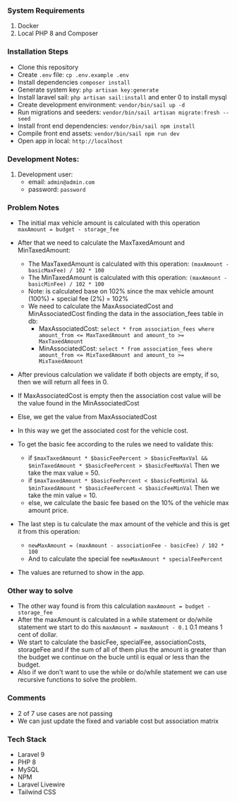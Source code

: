 ### System Requirements

1. Docker
2. Local PHP 8 and Composer

### Installation Steps

- Clone this repository
- Create `.env` file: `cp .env.example .env`
- Install dependencies `composer install`
- Generate system key: `php artisan key:generate`
- Install laravel sail: `php artisan sail:install` and enter 0 to install mysql
- Create development environment: `vendor/bin/sail up -d`
- Run migrations and seeders: `vendor/bin/sail artisan migrate:fresh --seed`
- Install front end dependencies: `vendor/bin/sail npm install`
- Compile front end assets: `vendor/bin/sail npm run dev`
- Open app in local: `http://localhost`

### Development Notes:

1. Development user:
    * email: `admin@admin.com`
    * password: `password`

### Problem Notes

- The initial max vehicle amount is calculated with this operation `maxAmount = budget - storage_fee`
- After that we need to calculate the MaxTaxedAmount and MinTaxedAmount:
    * The MaxTaxedAmount is calculated with this operation: `(maxAmount - basicMaxFee) / 102 * 100`
    * The MinTaxedAmount is calculated with this operation: `(maxAmount - basicMinFee) / 102 * 100`
    * Note: is calculated base on 102% since the max vehicle amount (100%) + special fee (2%) = 102%

    - We need to calculate the MaxAssociatedCost and MinAssociatedCost finding the data in the association_fees table in
      db:
        * MaxAssociatedCost: `select * from association_fees where amount_from <= MaxTaxedAmount and
          amount_to >= MaxTaxedAmount`
        * MinAssociatedCost: `select * from association_fees where amount_from <= MixTaxedAmount and
          amount_to >= MixTaxedAmount`
- After previous calculation we validate if both objects are empty, if so, then we will return all fees in 0.
- If MaxAssociatedCost is empty then the association cost value will be the value found in the MinAssociatedCost
- Else, we get the value from MaxAssociatedCost
- In this way we get the associated cost for the vehicle cost.
- To get the basic fee according to the rules we need to validate this:
    * if `$maxTaxedAmount * $basicFeePercent > $basicFeeMaxVal && $minTaxedAmount * $basicFeePercent > $basicFeeMaxVal`
      Then we take the max value = 50.
    * if `$maxTaxedAmount * $basicFeePercent < $basicFeeMinVal && $minTaxedAmount * $basicFeePercent < $basicFeeMinVal`
      Then we take the min value = 10.
    * else, we calculate the basic fee based on the 10% of the vehicle max amount price.
- The last step is tu calculate the max amount of the vehicle and this is get it from this operation:
    * `newMaxAmount = (maxAmount - associationFee - basicFee) / 102 * 100`
    * And to calculate the special fee `newMaxAmount * specialFeePercent`
- The values are returned to show in the app.

### Other way to solve

- The other way found is from this calculation `maxAmount = budget - storage_fee`
- After the maxAmount is calculated in a while statement or do/while statement we start to do this
  `maxAmount = maxAmount - 0.1` 0.1 means 1 cent of dollar.
- We start to calculate the basicFee, specialFee, associationCosts, storageFee and if the sum of all of them plus the
  amount is greater than the budget we continue on the bucle until is equal or less than the budget.
- Also if we don't want to use the while or do/while statement we can use recursive functions to solve the problem.

### Comments

- 2 of 7 use cases are not passing
- We can just update the fixed and variable cost but association matrix

### Tech Stack

- Laravel 9
- PHP 8
- MySQL
- NPM
- Laravel Livewire
- Tailwind CSS

